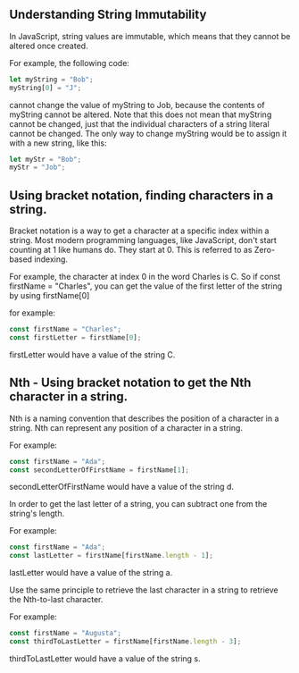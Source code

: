 ## Understanding String Immutability

In JavaScript, string values are immutable, which means that they cannot be altered once created.

For example, the following code:

```JavaScript
let myString = "Bob";
myString[0] = "J";
```
cannot change the value of myString to Job, because the contents of myString cannot be altered. Note that this does not mean that myString cannot be changed, just that the individual characters of a string literal cannot be changed. The only way to change myString would be to assign it with a new string, like this:
```JavaScript
let myStr = "Bob";
myStr = "Job";
```

## Using bracket notation, finding characters in a string.
Bracket notation is a way to get a character at a specific index within a string.
Most modern programming languages, like JavaScript, don't start counting at 1 like humans do. They start at 0. This is referred to as Zero-based indexing.

For example, the character at index 0 in the word Charles is C. So if const firstName = "Charles", you can get the value of the first letter of the string by using firstName[0]

for example:
```JavaScript
const firstName = "Charles";
const firstLetter = firstName[0];
```
firstLetter would have a value of the string C.

## Nth - Using bracket notation to get the Nth character in a string.

Nth is a naming convention that describes the position of a character in a string. Nth can represent any position of a character in a string.

For example:
```JavaScript
const firstName = "Ada";
const secondLetterOfFirstName = firstName[1];
```
secondLetterOfFirstName would have a value of the string d.

In order to get the last letter of a string, you can subtract one from the string's length.

For example:
```JavaScript
const firstName = "Ada";
const lastLetter = firstName[firstName.length - 1];
```
lastLetter would have a value of the string a.

Use the same principle to retrieve the last character in a string to retrieve the Nth-to-last character.

For example:
```JavaScript
const firstName = "Augusta";
const thirdToLastLetter = firstName[firstName.length - 3];
```
thirdToLastLetter would have a value of the string s.





